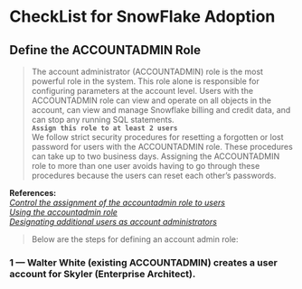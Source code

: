 # CheckList for SnowFlake Adoption

## Define the ACCOUNTADMIN Role
> The account administrator (ACCOUNTADMIN) role is the most powerful role in the system. This role alone is responsible for configuring parameters at the account level. Users with the ACCOUNTADMIN role can view and operate on all objects in the account, can view and manage Snowflake billing and credit data, and can stop any running SQL statements.  
**`Assign this role to at least 2 users`**  
> We follow strict security procedures for resetting a forgotten or lost password for users with the ACCOUNTADMIN role. These procedures can take up to two business days. Assigning the ACCOUNTADMIN role to more than one user avoids having to go through these procedures because the users can reset each other’s passwords.  
  
**References:**  
*[Control the assignment of the accountadmin role to users](https://docs.snowflake.net/manuals/user-guide/security-access-control-considerations.html#control-the-assignment-of-the-accountadmin-role-to-users)  
[Using the accountadmin role](https://docs.snowflake.net/manuals/user-guide/security-access-control-considerations.html#using-the-accountadmin-role)  
[Designating additional users as account administrators](https://docs.snowflake.net/manuals/user-guide/security-access-control-configure.html#designating-additional-users-as-account-administrators)*  
> Below are the steps for defining an account admin role:
### 1 — Walter White (existing ACCOUNTADMIN) creates a user account for Skyler (Enterprise Architect).

[4]: http://example.org/ "Title"

